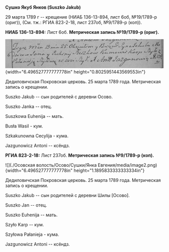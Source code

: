 **Сушко Якуб Янков (Suszko Jakub)**

29 марта 1789 г -- крещение (НИАБ 136-13-894, лист 6об, №19/1789-р
(ориг)), (См. тж.: РГИА 823-2-18, лист 237об, №9/1789-р (коп)).

**НИАБ 136-13-894:** Лист 6об. **Метрическая запись №19/1789-р (ориг).**

![](./media/defa46ba7d8773e50044a25258ac4fd29c49ea19.png){width="6.496527777777778in"
height="0.8025951443569553in"}

Дедиловичская Покровская церковь. 25 марта 1789 года. Метрическая запись
о крещении.

Suszko Jakub -- сын родителей с деревни Осово.

Suszko Janka -- отец.

Suszkowa Euhenija -- мать.

Busła Wasil - кум.

Szkakunowna Cecylija - кума.

Jazgunowicz Antoni -- ксёндз.

**РГИА 823-2-18:** Лист 237об. **Метрическая запись №9/1789-р (коп).**

![](./Осовская волость/Осово/Сушки/Янка Евгения/media/image2.png){width="6.496527777777778in"
height="1.1895833333333334in"}

Дедиловичская Покровская церковь. 25 марта 1789 года. Метрическая запись
о крещении.

Suszko Jakub -- сын родителей с деревни Шилы \[Осово\].

Suszko Jan -- отец.

Suszko Euhenija -- мать.

Szyło Karp -- кум.

Szyłowa Pałanieja - кума.

Jazgunowicz Antoni -- ксёндз.
